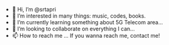 - 👋 Hi, I’m @srtapri
- 👀 I’m interested in many things: music, codes, books.
- 🌱 I’m currently learning something about 5G Telecom area...
- 💞️ I’m looking to collaborate on everything I can...
- 📫 How to reach me ... If you wanna reach me, contact me!

<!---
srtapri/srtapri is a ✨ special ✨ repository because its `README.md` (this file) appears on your GitHub profile.
You can click the Preview link to take a look at your changes.
--->
